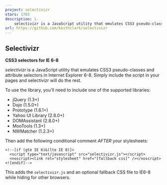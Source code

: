 ```yaml
---
project: selectivizr
stars: 1703
description: |-
    selectivizr is a JavaScript utility that emulates CSS3 pseudo-classes and attribute selectors in Internet Explorer 6-8.
url: https://github.com/keithclark/selectivizr
---
```


Selectivizr
-----------

**CSS3 selectors for IE 6-8**


_selectivizr_ is a JavaScript utility that emulates CSS3 pseudo-classes
and attribute selectors in Internet Explorer 6-8. Simply include the
script in your pages and selectivizr will do the rest.

To use the library, you'll need to include one of the supported libraries:

  * jQuery (1.3+)
  * Dojo (1.5.0+)
  * Prototype (1.6.1+)
  * Yahoo UI Library (2.8.0+)
  * DOMAssistant (2.8.0+)
  * MooTools (1.3+)
  * NWMatcher (1.2.3+)
  
Then add the following conditional comment _AFTER_ your stylesheets:

	<!--[if (gte IE 6)&(lte IE 8)]>
	  <script type="text/javascript" src="selectivizr.js"></script>
	  <noscript><link rel="stylesheet" href="[fallback css]" /></noscript>
	<![endif]-->

This adds the `selectivizr.js` and an optional fallback CSS file to IE6-8 while
hiding for other browsers.
